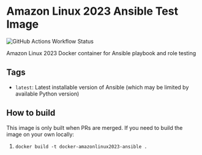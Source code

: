 # Amazon Linux 2023 Ansible Test Image

![GitHub Actions Workflow Status](https://img.shields.io/github/actions/workflow/status/alicekaerast/docker-amazonlinux2023-ansible/build.yml)

Amazon Linux 2023 Docker container for Ansible playbook and role testing

## Tags

- `latest`: Latest installable version of Ansible (which may be limited by available Python version)

## How to build

This image is only built when PRs are merged. If you need to build the image on your own locally:

1. `docker build -t docker-amazonlinux2023-ansible .`
